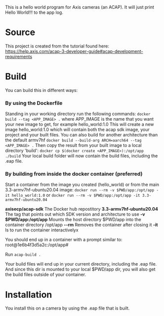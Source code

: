 This is a hello world program for Axis cameras (an ACAP).
It will just print Hello World!!! to the app log.

# Source
This project is created from the tutorial found here:  
https://help.axis.com/acap-3-developer-guide#acap-development-requirements

# Build
You can build this in different ways:
### By using the Dockerfile
Standing in your working directory run the following commands:
```docker build --tag <APP_IMAGE> .```
where APP_IMAGE is the name that you want your new image to get, for example hello_world:1.0
This will create a new image hello_world:1.0 which will contain both the acap sdk image, your project and your built files.
You can also build for another architecture than the default armv7hf
```docker build --build-arg ARCH=aarch64 --tag <APP_IMAGE> .```
Then copy the result from your built image to a local directory 'build':
```docker cp $(docker create <APP_IMAGE>):/opt/app ./build```
Your local build folder will now contain the build files, including the .eap file.

### By building from inside the docker container (preferred)
Start a container from the image you created (hello_world) or from the main 3.3-armv7hf-ubuntu20.04 image:
```docker run --rm -v $PWD/app:/opt/app -it hello_world:1.0```
or
```docker run --rm -v $PWD/app:/opt/app -it 3.3-armv7hf-ubuntu20.04```

**axisecp/acap-sdk**            The Docker hub repostitory
**3.3-armv7hf-ubuntu20.04**     The tag that points out which SDK version and architecture to use
**-v \$PWD/app:/opt/app**       Mounts the host directory $PWD/app into the container directory /opt/app
**--rm**                        Removes the container after closing it
**-it**                         Is to run the container interactivelyx

You should end up in a container with a prompt similar to:  
root@1e6b4f3d5a2c:/opt/app#

Run
```acap-build .```

Your build files will end up in your current directory, including the .eap file. And since this dir
is mounted to your local $PWD/app dir, you will also get the build files outside of your container.

# Installation
You install this on a camera by using the .eap file that is built.